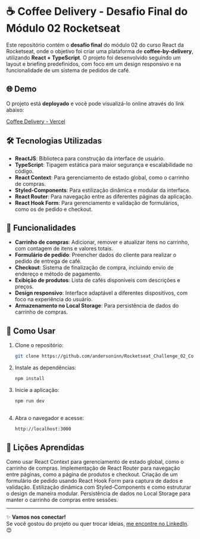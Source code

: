 # ☕ Coffee Delivery - Desafio Final do Módulo 02 Rocketseat

Este repositório contém o **desafio final** do módulo 02 do curso React da Rocketseat, onde o objetivo foi criar uma plataforma de **coffee-by-delivery**, utilizando **React + TypeScript**. O projeto foi desenvolvido seguindo um layout e briefing predefinidos, com foco em um design responsivo e na funcionalidade de um sistema de pedidos de café.

## 🌐 Demo

O projeto está **deployado** e você pode visualizá-lo online através do link abaixo:

[Coffee Delivery - Vercel](https://rocketseat-challenge-02-coffee-delivery-react-ts-f9jn.vercel.app)


## 🛠️ Tecnologias Utilizadas

- **ReactJS**: Biblioteca para construção da interface de usuário.
- **TypeScript**: Tipagem estática para maior segurança e escalabilidade no código.
- **React Context**: Para gerenciamento de estado global, como o carrinho de compras.
- **Styled-Components**: Para estilização dinâmica e modular da interface.
- **React Router**: Para navegação entre as diferentes páginas da aplicação.
- **React Hook Form**: Para gerenciamento e validação de formulários, como os de pedido e checkout.

## 🎨 Funcionalidades

- **Carrinho de compras**: Adicionar, remover e atualizar itens no carrinho, com contagem de itens e valores totais.
- **Formulário de pedido**: Preencher dados do cliente para realizar o pedido de entrega de café.
- **Checkout**: Sistema de finalização de compra, incluindo envio de endereço e método de pagamento.
- **Exibição de produtos**: Lista de cafés disponíveis com descrições e preços.
- **Design responsivo**: Interface adaptável a diferentes dispositivos, com foco na experiência do usuário.
- **Armazenamento no Local Storage**: Para persistência de dados do carrinho de compras.

## 🚀 Como Usar

1. Clone o repositório:
   ```bash
   git clone https://github.com/andersoninn/Rocketseat_Challenge_02_Coffee_Delivery_React_TS.git
   
2. Instale as dependências:
   ```bash
   npm install

3. Inicie a aplicação:
   ```bash
   npm run dev
 
4. Abra o navegador e acesse:
   ```bash
   http://localhost:3000

## 📝 Lições Aprendidas
Como usar React Context para gerenciamento de estado global, como o carrinho de compras.
Implementação de React Router para navegação entre páginas, como a página de produtos e checkout.
Criação de um formulário de pedido usando React Hook Form para captura de dados e validação.
Estilização dinâmica com Styled-Components e como estruturar o design de maneira modular.
Persistência de dados no Local Storage para manter o carrinho de compras entre sessões.

---

✨ **Vamos nos conectar!**  
Se você gostou do projeto ou quer trocar ideias, [me encontre no LinkedIn](https://www.linkedin.com/in/andersoninn/). 😊
